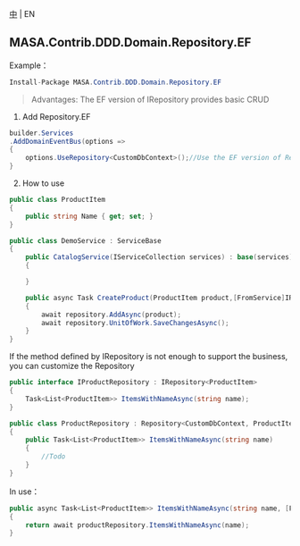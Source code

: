 [中](README.zh-CN.md) | EN

## MASA.Contrib.DDD.Domain.Repository.EF

Example：

```c#
Install-Package MASA.Contrib.DDD.Domain.Repository.EF
```

> Advantages: The EF version of IRepository provides basic CRUD

1. Add Repository.EF

```c#
builder.Services
.AddDomainEventBus(options =>
{
    options.UseRepository<CustomDbContext>();//Use the EF version of Repository to achieve
}
```

2. How to use

```C#
public class ProductItem
{
    public string Name { get; set; }
}

public class DemoService : ServiceBase
{
    public CatalogService(IServiceCollection services) : base(services)
    {

    }

    public async Task CreateProduct(ProductItem product,[FromService]IRepository<Aggregate.Payment> repository)
    {
        await repository.AddAsync(product);
        await repository.UnitOfWork.SaveChangesAsync();
    }
}
```

If the method defined by IRepository is not enough to support the business, you can customize the Repository

```C#
public interface IProductRepository : IRepository<ProductItem>
{
    Task<List<ProductItem>> ItemsWithNameAsync(string name);
}

public class ProductRepository : Repository<CustomDbContext, ProductItem>, IProductRepository
{
    public Task<List<ProductItem>> ItemsWithNameAsync(string name)
    {
        //Todo
    }
}
```

In use：

```C#
public async Task<List<ProductItem>> ItemsWithNameAsync(string name, [FromService] IProductRepository productRepository)
{
    return await productRepository.ItemsWithNameAsync(name);
}
```

